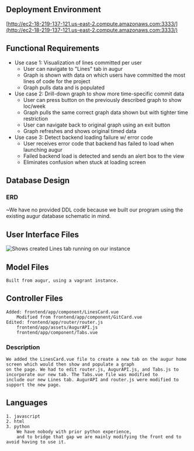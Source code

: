 ## Deployment Environment
[http://ec2-18-219-137-121.us-east-2.compute.amazonaws.com:3333/](http://ec2-18-219-137-121.us-east-2.compute.amazonaws.com:3333/)
## Functional Requirements

 - Use case 1: Visualization of lines committed per user
 	- User can navigate to "Lines" tab in augur
	- Graph is shown with data on which users have committed the most lines of code for the project
	- Graph pulls data and is populated 
 - Use case 2: Drill-down graph to show more time-specific commit data
 	- User can press button on the previously described graph to show loc/week
	- Graph pulls the same correct graph data shown but with tighter time restriction
	- User can navigate back to original graph using an exit button
	- Graph refreshes and shows original timed data
 - Use case 3: Detect backend loading failure w/ error code 
 	- User receives error code that backend has failed to load when launching augur
	- Failed backend load is detected and sends an alert box to the view
	- Eliminates confusion when stuck at loading screen 

## Database Design

### ERD


~We have no provided DDL code because we built our program using the existing augur database schematic in mind. 


## User Interface Files
![Shows created Lines tab running on our instance](https://lh3.googleusercontent.com/OlLjII_RTg9a4LC0kpiRXnj3TRE0u-jJcHZlOulMEI5D5n-wcYeK7w4m9kXY_b83FdqU6At7jfPE)





## Model Files 
	Built from augur, using a vagrant instance. 
## Controller Files
	Added: frontend/app/component/LinesCard.vue 
		Modified from frontend/app/component/GitCard.vue
	Edited: frontend/app/router/router.js
		frontend/app/assets/AugurAPI.js
		frontend/app/component/Tabs.vue
### Description
	We added the LinesCard.vue file to create a new tab on the augur home screen which would then show and populate a graph
	on the page. We had to edit router.js, AugurAPI.js, and Tabs.js to incorporate our new tab. The Tabs.vue file was modified to 
	include our new Lines tab. AugurAPI and router.js were modified to support the new page.
## Languages
    1. javascript
    2. html
    3. python
	    We have nobody with prior python experience, 
	    and to bridge that gap we are mainly modifying the front end to avoid having to use it. 



